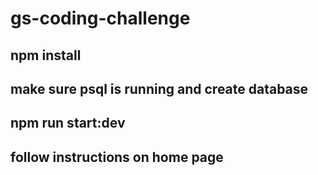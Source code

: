 # gs-coding-challenge
## npm install
## make sure psql is running and create database
## npm run start:dev
## follow instructions on home page
